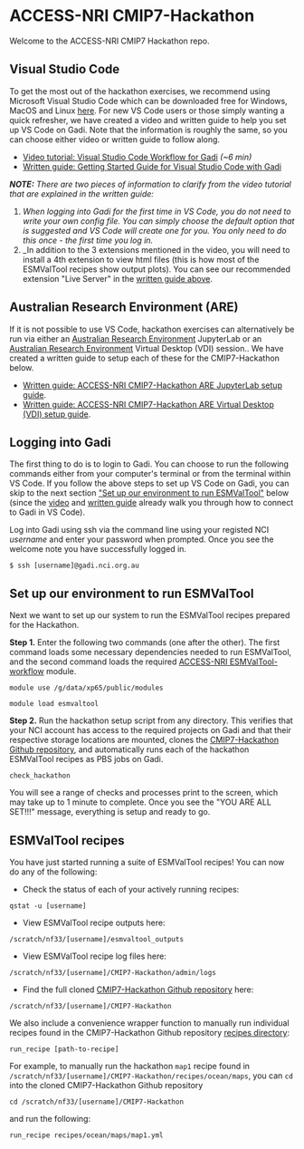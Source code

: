 # ACCESS-NRI CMIP7-Hackathon

Welcome to the ACCESS-NRI CMIP7 Hackathon repo.

## Visual Studio Code

To get the most out of the hackathon exercises, we recommend using Microsoft Visual Studio Code which can be downloaded free for Windows, MacOS and Linux [here](https://code.visualstudio.com/). For new VS Code users or those simply wanting a quick refresher, we have created a video and written guide to help you set up VS Code on Gadi. Note that the information is roughly the same, so you can choose either video or written guide to follow along.
- [Video tutorial: Visual Studio Code Workflow for Gadi](https://youtu.be/fSxirzDR3iw) _(~6 min)_
- [Written guide: Getting Started Guide for Visual Studio Code with Gadi](https://github.com/ACCESS-NRI/CMIP7-Hackathon/blob/main/docs/VSCode_setup_guide.md)


_**NOTE:** There are two pieces of information to clarify from the video tutorial that are explained in the written guide:_
1. _When logging into Gadi for the first time in VS Code, you do not need to write your own config file. You can simply choose the default option that is suggested and VS Code will create one for you. You only need to do this once - the first time you log in._
2. _In addition to the 3 extensions mentioned in the video, you will need to install a 4th extension to view html files (this is how most of the ESMValTool recipes show output plots). You can see our recommended extension "Live Server" in the [written guide above](https://github.com/ACCESS-NRI/CMIP7-Hackathon/blob/main/docs/VSCode_setup_guide.md).

## Australian Research Environment (ARE)
If it is not possible to use VS Code, hackathon exercises can alternatively be run via either an [Australian Research Environment](https://are-auth.nci.org.au/) JupyterLab or an [Australian Research Environment](https://are-auth.nci.org.au/) Virtual Desktop (VDI) session.. We have created a written guide to setup each of these for the CMIP7-Hackathon below.
- [Written guide: ACCESS-NRI CMIP7-Hackathon ARE JupyterLab setup guide](https://github.com/ACCESS-NRI/CMIP7-Hackathon/blob/main/docs/ARE_setup_guide.md).
- [Written guide: ACCESS-NRI CMIP7-Hackathon ARE Virtual Desktop (VDI) setup guide](https://github.com/ACCESS-NRI/CMIP7-Hackathon/blob/main/docs/ARE_setup_guide.md).

## Logging into Gadi

The first thing to do is to login to Gadi. You can choose to run the following commands either from your computer's terminal or from the terminal within VS Code. If you follow the above steps to set up VS Code on Gadi, you can skip to the next section ["Set up our environment to run ESMValTool"](#set-up-our-environment-to-run-ESMValTool) below (since the [video](https://youtu.be/fSxirzDR3iw) and [written guide](https://github.com/ACCESS-NRI/CMIP7-Hackathon/blob/main/docs/VSCode_setup_guide.md) already walk you through how to connect to Gadi in VS Code). 

Log into Gadi using ssh via the command line using your registed NCI *username* and enter your password when prompted. Once you see the welcome note you have successfully logged in. 
```
$ ssh [username]@gadi.nci.org.au
```
## Set up our environment to run ESMValTool 

Next we want to set up our system to run the ESMValTool recipes prepared for the Hackathon. 

**Step 1.** Enter the following two commands (one after the other). The first command loads some necessary dependencies needed to run ESMValTool, and the second command loads the required [ACCESS-NRI ESMValTool-workflow](https://github.com/ACCESS-NRI/ESMValTool-workflow) module.
```
module use /g/data/xp65/public/modules
```
```
module load esmvaltool
```
**Step 2.** Run the hackathon setup script from any directory. This verifies that your NCI account has access to the required projects on Gadi and that their respective storage locations are mounted, clones the [CMIP7-Hackathon Github repository](https://github.com/ACCESS-NRI/CMIP7-Hackathon), and automatically runs each of the hackathon ESMValTool recipes as PBS jobs on Gadi.
```
check_hackathon
```
You will see a range of checks and processes print to the screen, which may take up to 1 minute to complete. Once you see the "YOU ARE ALL SET!!!" message, everything is setup and ready to go.

## ESMValTool recipes

You have just started running a suite of ESMValTool recipes! You can now do any of the following:

* Check the status of each of your actively running recipes:
```
qstat -u [username]
```
* View ESMValTool recipe outputs here:
```
/scratch/nf33/[username]/esmvaltool_outputs
```
* View ESMValTool recipe log files here:
```
/scratch/nf33/[username]/CMIP7-Hackathon/admin/logs
```
* Find the full cloned [CMIP7-Hackathon Github repository](https://github.com/ACCESS-NRI/CMIP7-Hackathon) here:
```
/scratch/nf33/[username]/CMIP7-Hackathon
```
We also include a convenience wrapper function to manually run individual recipes found in the CMIP7-Hackathon Github repository [recipes directory](https://github.com/ACCESS-NRI/CMIP7-Hackathon/tree/main/recipes):
```
run_recipe [path-to-recipe]
```
For example, to manually run the hackathon `map1` recipe found in `/scratch/nf33/[username]/CMIP7-Hackathon/recipes/ocean/maps`, you can `cd` into the cloned CMIP7-Hackathon Github repository
```
cd /scratch/nf33/[username]/CMIP7-Hackathon
```
and run the following:
```
run_recipe recipes/ocean/maps/map1.yml
```
